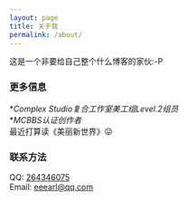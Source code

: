 ```yaml
---
layout: page
title: 关于我
permalink: /about/
---
```


这是一个非要给自己整个什么博客的家伙:-P

### 更多信息

**Complex Studio复合工作室美工组Level.2组员*  
**MCBBS认证创作者*  
最近打算读《美丽新世界》😜

### 联系方法

QQ: [264346075](https://qm.qq.com/cgi-bin/qm/qr?k=_-Q7mXHU25Eg222BfBzf6TB9uFWvtaq5&noverify=0)  
Email: [eeearl@qq.com](mailto:eeearl@qq.com)
